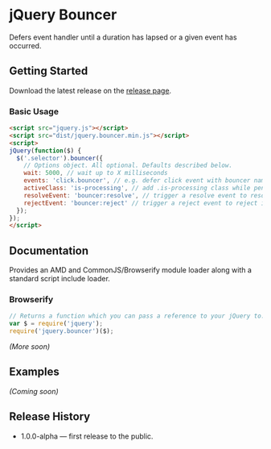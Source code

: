 # jQuery Bouncer

Defers event handler until a duration has lapsed or a given event has occurred.

## Getting Started
Download the latest release on the [release page](https://github.com/tableau-mkt/jquery.bouncer/releases).

### Basic Usage

```html
<script src="jquery.js"></script>
<script src="dist/jquery.bouncer.min.js"></script>
<script>
jQuery(function($) {
  $('.selector').bouncer({
    // Options object. All optional. Defaults described below.
    wait: 5000, // wait up to X milliseconds
    events: 'click.bouncer', // e.g. defer click event with bouncer namespace
    activeClass: 'is-processing', // add .is-processing class while pending
    resolveEvent: 'bouncer:resolve', // trigger a resolve event to resolve immediately
    rejectEvent: 'bouncer:reject' // trigger a reject event to reject immediately
  });
});
</script>
```

## Documentation
Provides an AMD and CommonJS/Browserify module loader along with a standard script include loader.

### Browserify

```js
// Returns a function which you can pass a reference to your jQuery to.
var $ = require('jquery');
require('jquery.bouncer')($);
```

_(More soon)_

## Examples
_(Coming soon)_

## Release History
- 1.0.0-alpha — first release to the public.
